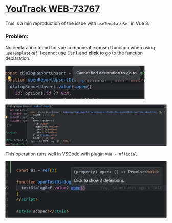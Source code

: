 # [YouTrack WEB-73767](https://youtrack.jetbrains.com/tag/Star-473795?preview=WEB-73767)

This is a min reproduction of the issue with `useTemplateRef` in Vue 3.

### Problem:

No declaration found for vue component exposed function when using `useTemplateRef`. I cannot use <kbd>Ctrl</kbd> and **click** to go to the function declaration.

![img.png](docs/img.png)

![img.png](docs/img1.png)

This operation runs well in VSCode with plugin `Vue - Official`.

![img.png](docs/img3.png)
